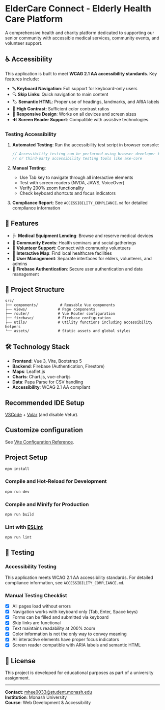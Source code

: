 # ElderCare Connect - Elderly Health Care Platform

A comprehensive health and charity platform dedicated to supporting our senior community with accessible medical services, community events, and volunteer support.

## ♿ Accessibility

This application is built to meet **WCAG 2.1 AA accessibility standards**. Key features include:

- 🔤 **Keyboard Navigation**: Full support for keyboard-only users
- 🔍 **Skip Links**: Quick navigation to main content
- 🏷️ **Semantic HTML**: Proper use of headings, landmarks, and ARIA labels
- 🎨 **High Contrast**: Sufficient color contrast ratios
- 📱 **Responsive Design**: Works on all devices and screen sizes
- 🔊 **Screen Reader Support**: Compatible with assistive technologies

### Testing Accessibility

1. **Automated Testing**: Run the accessibility test script in browser console:
   ```javascript
   // Accessibility testing can be performed using browser developer tools
   // or third-party accessibility testing tools like axe-core
   ```

2. **Manual Testing**:
   - Use Tab key to navigate through all interactive elements
   - Test with screen readers (NVDA, JAWS, VoiceOver)
   - Verify 200% zoom functionality
   - Check keyboard shortcuts and focus indicators

3. **Compliance Report**: See `ACCESSIBILITY_COMPLIANCE.md` for detailed compliance information

## 🚀 Features

- 🩺 **Medical Equipment Lending**: Browse and reserve medical devices
- 📅 **Community Events**: Health seminars and social gatherings
- 🤝 **Volunteer Support**: Connect with community volunteers
- 📍 **Interactive Map**: Find local healthcare facilities
- 👥 **User Management**: Separate interfaces for elders, volunteers, and admins
- 🔐 **Firebase Authentication**: Secure user authentication and data management

## 📁 Project Structure

```
src/
├── components/          # Reusable Vue components
├── views/              # Page components
├── router/             # Vue Router configuration
├── firebase/           # Firebase configuration
├── utils/              # Utility functions including accessibility helpers
└── assets/             # Static assets and global styles
```

## 🛠️ Technology Stack

- **Frontend**: Vue 3, Vite, Bootstrap 5
- **Backend**: Firebase (Authentication, Firestore)
- **Maps**: Leaflet.js
- **Charts**: Chart.js, vue-chartjs
- **Data**: Papa Parse for CSV handling
- **Accessibility**: WCAG 2.1 AA compliant

## Recommended IDE Setup

[VSCode](https://code.visualstudio.com/) + [Volar](https://marketplace.visualstudio.com/items?itemName=Vue.volar) (and disable Vetur).

## Customize configuration

See [Vite Configuration Reference](https://vite.dev/config/).

## Project Setup

```sh
npm install
```

### Compile and Hot-Reload for Development

```sh
npm run dev
```

### Compile and Minify for Production

```sh
npm run build
```

### Lint with [ESLint](https://eslint.org/)

```sh
npm run lint
```

## 🧪 Testing

### Accessibility Testing
This application meets WCAG 2.1 AA accessibility standards. For detailed compliance information, see `ACCESSIBILITY_COMPLIANCE.md`.

### Manual Testing Checklist
- [x] All pages load without errors
- [x] Navigation works with keyboard only (Tab, Enter, Space keys)
- [x] Forms can be filled and submitted via keyboard
- [x] Skip links are functional
- [x] Text maintains readability at 200% zoom
- [x] Color information is not the only way to convey meaning
- [x] All interactive elements have proper focus indicators
- [x] Screen reader compatible with ARIA labels and semantic HTML

## 📝 License

This project is developed for educational purposes as part of a university assignment.

---

**Contact**: mhee0033@student.monash.edu  
**Institution**: Monash University  
**Course**: Web Development & Accessibility
